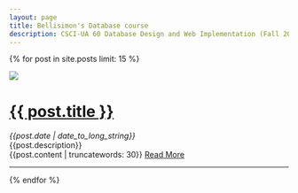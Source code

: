```yaml
---
layout: page 
title: Bellisimon's Database course
description: CSCI-UA 60 Database Design and Web Implementation (Fall 2017)
---
```

{% for post in site.posts limit: 15 %}
<div class="logo">
	<a href="/~ms9144"><img src="{{  site.baseurl  }}/img/logo.png"></a>
</div>
<div>
	<a href=".{{  post.url  }}"><h1 class="postTitle">{{  post.title  }}</h1></a>
</div>
<div class="postDescription">
	<i>{{post.date | date_to_long_string}}</i>
</div>
<div class="describe">{{post.description}}</div> {{post.content | truncatewords: 30}}
<a href=".{{post.url}}">Read More<a>
<hr class="pbreak" />
{% endfor %}


